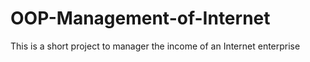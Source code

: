 # OOP-Management-of-Internet
This is a short project to manager the income of an Internet enterprise

